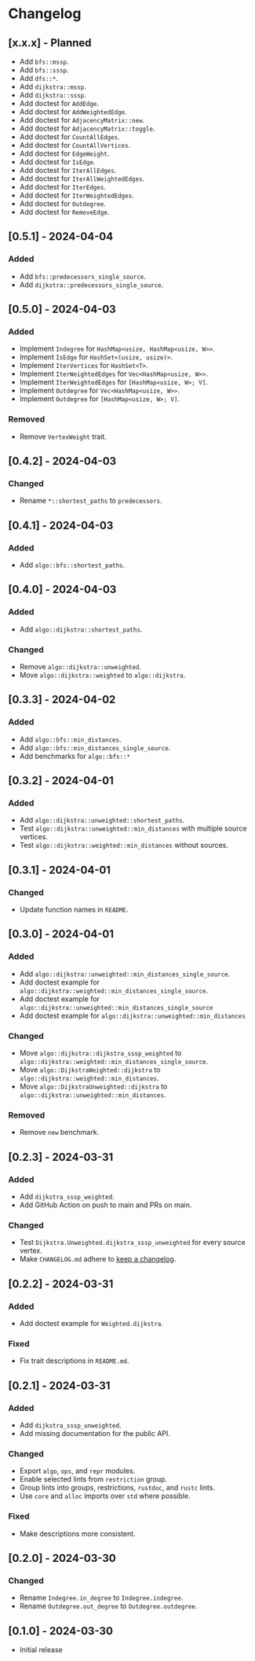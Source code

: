 # Changelog

## [x.x.x] - Planned

- Add `bfs::mssp`.
- Add `bfs::sssp`.
- Add `dfs::*`.
- Add `dijkstra::mssp`.
- Add `dijkstra::sssp`.
- Add doctest for `AddEdge`.
- Add doctest for `AddWeightedEdge`.
- Add doctest for `AdjacencyMatrix::new`.
- Add doctest for `AdjacencyMatrix::toggle`.
- Add doctest for `CountAllEdges`.
- Add doctest for `CountAllVertices`.
- Add doctest for `EdgeWeight`.
- Add doctest for `IsEdge`.
- Add doctest for `IterAllEdges`.
- Add doctest for `IterAllWeightedEdges`.
- Add doctest for `IterEdges`.
- Add doctest for `IterWeightedEdges`.
- Add doctest for `Outdegree`.
- Add doctest for `RemoveEdge`.

## [0.5.1] - 2024-04-04

### Added

- Add `bfs::predecessors_single_source`.
- Add `dijkstra::predecessors_single_source`.

## [0.5.0] - 2024-04-03

### Added

- Implement `Indegree` for `HashMap<usize, HashMap<usize, W>>`.
- Implement `IsEdge` for `HashSet<(usize, usize)>`.
- Implement `IterVertices` for `HashSet<T>`.
- Implement `IterWeightedEdges` for `Vec<HashMap<usize, W>>`.
- Implement `IterWeightedEdges` for `[HashMap<usize, W>; V]`.
- Implement `Outdegree` for `Vec<HashMap<usize, W>>`.
- Implement `Outdegree` for `[HashMap<usize, W>; V]`.

### Removed

- Remove `VertexWeight` trait.

## [0.4.2] - 2024-04-03

### Changed

- Rename `*::shortest_paths` to `predecessors`.

## [0.4.1] - 2024-04-03

### Added

- Add `algo::bfs::shortest_paths`.

## [0.4.0] - 2024-04-03

### Added

- Add `algo::dijkstra::shortest_paths`.

### Changed

- Remove `algo::dijkstra::unweighted`.
- Move `algo::dijkstra::weighted` to `algo::dijkstra`.

## [0.3.3] - 2024-04-02

### Added

- Add `algo::bfs::min_distances`.
- Add `algo::bfs::min_distances_single_source`.
- Add benchmarks for `algo::bfs::*`

## [0.3.2] - 2024-04-01

### Added

- Add `algo::dijkstra::unweighted::shortest_paths`.
- Test `algo::dijkstra::unweighted::min_distances` with multiple source vertices.
- Test `algo::dijkstra::weighted::min_distances` without sources.

## [0.3.1] - 2024-04-01

### Changed

- Update function names in `README`.

## [0.3.0] - 2024-04-01

### Added

- Add `algo::dijkstra::unweighted::min_distances_single_source`.
- Add doctest example for `algo::dijkstra::weighted::min_distances_single_source`.
- Add doctest example for `algo::dijkstra::unweighted::min_distances_single_source`
- Add doctest example for `algo::dijkstra::unweighted::min_distances`

### Changed

- Move `algo::dijkstra::dijkstra_sssp_weighted` to `algo::dijkstra::weighted::min_distances_single_source`.
- Move `algo::DijkstraWeighted::dijkstra` to `algo::dijkstra::weighted::min_distances`.
- Move `algo::DijkstraUnweighted::dijkstra` to `algo::dijkstra::unweighted::min_distances`.

### Removed

- Remove `new` benchmark.

## [0.2.3] - 2024-03-31

### Added

- Add `dijkstra_sssp_weighted`.
- Add GitHub Action on push to main and PRs on main.

### Changed

- Test `Dijkstra.Unweighted.dijkstra_sssp_unweighted` for every source vertex.
- Make `CHANGELOG.md` adhere to [keep a changelog](https://keepachangelog.com/en/1.0.0/).

## [0.2.2] - 2024-03-31

### Added

- Add doctest example for `Weighted.dijkstra`.

### Fixed

- Fix trait descriptions in `README.md`.

## [0.2.1] - 2024-03-31

### Added

- Add `dijkstra_sssp_unweighted`.
- Add missing documentation for the public API.

### Changed

- Export `algo`, `ops`, and `repr` modules.
- Enable selected lints from `restriction` group.
- Group lints into groups, restrictions, `rustdoc`, and `rustc` lints.
- Use `core` and `alloc` imports over `std` where possible.

### Fixed

- Make descriptions more consistent.

## [0.2.0] - 2024-03-30

### Changed

- Rename `Indegree.in_degree` to `Indegree.indegree`.
- Rename `Outdegree.out_degree` to `Outdegree.outdegree`.

## [0.1.0] - 2024-03-30

- Initial release
